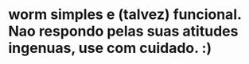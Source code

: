 # worm simples e (talvez) funcional. Nao respondo pelas suas atitudes ingenuas, use com cuidado. :)
